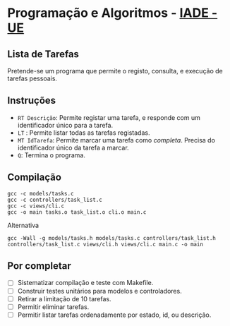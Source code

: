 # Programação e Algoritmos - [IADE - UE](https://www.iade.europeia.pt/) <!-- omit in toc -->

## Lista de Tarefas

Pretende-se um programa que permite o registo, consulta, e execução de tarefas pessoais.

## Instruções

- `RT Descrição`: Permite registar uma tarefa, e responde com um identificador único para a tarefa.
- `LT` : Permite listar todas as tarefas registadas.
- `MT IdTarefa`: Permite marcar uma tarefa como *completa*. Precisa do identificador único da tarefa a marcar.
- `Q`: Termina o programa.

## Compilação

    gcc -c models/tasks.c
    gcc -c controllers/task_list.c
    gcc -c views/cli.c
    gcc -o main tasks.o task_list.o cli.o main.c

Alternativa

    gcc -Wall -g models/tasks.h models/tasks.c controllers/task_list.h controllers/task_list.c views/cli.h views/cli.c main.c -o main

## Por completar

- [ ] Sistematizar compilação e teste com Makefile.
- [ ] Construir testes unitários para modelos e controladores.
- [ ] Retirar a limitação de 10 tarefas.
- [ ] Permitir eliminar tarefas.
- [ ] Permitir listar tarefas ordenadamente por estado, id, ou descrição.
